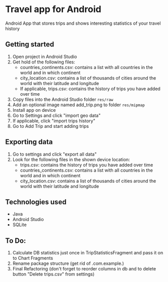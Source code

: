 # Travel app for Android
Android App that stores trips and shows interesting statistics of your travel history

## Getting started
1. Open project in Android Studio
1. Get hold of the following files:
    - countries_continents.csv: contains a list with all countries in the world and in which continent
    - city_location.csv: contains a list of thousands of cities around the world with their latitude and longitude
    - If applicable, trips.csv: contains the history of trips you have added over time
1. Copy files into the Android Studio folder `res/raw`
1. Add an optional image named add_trip.png to folder `res/mipmap`
1. Install app on device
1. Go to Settings and click "import geo data"
1. If applicable, click "import trips history"
1. Go to Add Trip and start adding trips

## Exporting data
1. Go to settings and click "export all data"
1. Look for the following files in the shown device location:
    - trips.csv: contains the history of trips you have added over time
    - countries_continents.csv: contains a list with all countries in the world and in which continent
    - city_location.csv: contains a list of thousands of cities around the world with their latitude and longitude

## Technologies used
- Java
- Android Studio
- SQLite

## To Do:
1. Calculate DB statistics just once in TripStatisticsFragment and pass it on to Chart Fragments
1. Rename package structure (get rid of .com.example.)
1. Final Refactoring (don't forget to reorder columns in db and to delete button "Delete trips.csv" from settings)

